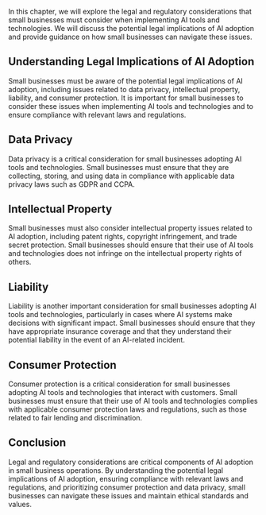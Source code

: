 

In this chapter, we will explore the legal and regulatory considerations that small businesses must consider when implementing AI tools and technologies. We will discuss the potential legal implications of AI adoption and provide guidance on how small businesses can navigate these issues.

Understanding Legal Implications of AI Adoption
-----------------------------------------------

Small businesses must be aware of the potential legal implications of AI adoption, including issues related to data privacy, intellectual property, liability, and consumer protection. It is important for small businesses to consider these issues when implementing AI tools and technologies and to ensure compliance with relevant laws and regulations.

Data Privacy
------------

Data privacy is a critical consideration for small businesses adopting AI tools and technologies. Small businesses must ensure that they are collecting, storing, and using data in compliance with applicable data privacy laws such as GDPR and CCPA.

Intellectual Property
---------------------

Small businesses must also consider intellectual property issues related to AI adoption, including patent rights, copyright infringement, and trade secret protection. Small businesses should ensure that their use of AI tools and technologies does not infringe on the intellectual property rights of others.

Liability
---------

Liability is another important consideration for small businesses adopting AI tools and technologies, particularly in cases where AI systems make decisions with significant impact. Small businesses should ensure that they have appropriate insurance coverage and that they understand their potential liability in the event of an AI-related incident.

Consumer Protection
-------------------

Consumer protection is a critical consideration for small businesses adopting AI tools and technologies that interact with customers. Small businesses must ensure that their use of AI tools and technologies complies with applicable consumer protection laws and regulations, such as those related to fair lending and discrimination.

Conclusion
----------

Legal and regulatory considerations are critical components of AI adoption in small business operations. By understanding the potential legal implications of AI adoption, ensuring compliance with relevant laws and regulations, and prioritizing consumer protection and data privacy, small businesses can navigate these issues and maintain ethical standards and values.
